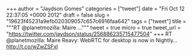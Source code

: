 
+++
author = "Jaydson Gomes"
categories = ["tweet"]
date = "Fri Oct 12 22:37:05 +0000 2012"
draft = false
slug = "19623f45231a9efb020309057c657c6916faa642"
tags = ["tweet"]
title = """RT @planetmozilla: Maire ..."""
tweet = true
micro = true
tweet_url = "https://twitter.com/jaydson/status/256886235715477504"
+++
RT @planetmozilla: Maire Reavy: WebRTC for desktop is now in Nightly… http://t.co/wZwZSFxI
